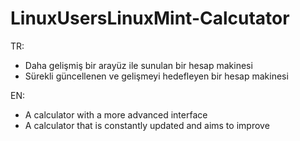 # LinuxUsersLinuxMint-Calcutator

TR:

* Daha gelişmiş bir arayüz ile sunulan bir hesap makinesi
* Sürekli güncellenen ve gelişmeyi hedefleyen bir hesap makinesi 

EN:

* A calculator with a more advanced interface
* A calculator that is constantly updated and aims to improve
